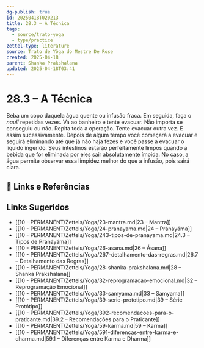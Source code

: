 ```yaml
---
dg-publish: true
id: 20250418T020213
title: 28.3 – A Técnica
tags:
  - source/trato-yoga
  - type/practice
zettel-type: literature
source: Trato de Yôga do Mestre De Rose
created: 2025-04-18
parent: Shanka Prakshalana
updated: 2025-04-18T03:41
---
```


# 28.3 – A Técnica

Beba um copo daquela água quente ou infusão fraca. Em seguida, faça o *naulí* repetidas vezes. Vá ao banheiro e tente evacuar. Não importa se conseguiu ou não. Repita toda a operação. Tente evacuar outra vez. E assim sucessivamente. Depois de algum tempo você começará a evacuar e seguirá eliminando até que já não haja fezes e você passe a evacuar o líquido ingerido. Seus intestinos estarão perfeitamente limpos quando a bebida que for eliminada por eles sair absolutamente ímpida. No caso, a água permite observar essa limpidez melhor do que a infusão, pois sairá clara.

## 🔗 Links e Referências

## Links Sugeridos

- [[10 - PERMANENT/Zettels/Yoga/23-mantra.md\|23 – Mantra]]
- [[10 - PERMANENT/Zettels/Yoga/24-pranayama.md\|24 – Pránáyáma]]
- [[10 - PERMANENT/Zettels/Yoga/243-tipos-de-pranayama.md\|24.3 – Tipos de Pránáyáma]]
- [[10 - PERMANENT/Zettels/Yoga/26-asana.md\|26 – Ásana]]
- [[10 - PERMANENT/Zettels/Yoga/267-detalhamento-das-regras.md\|26.7 – Detalhamento das Regras]]
- [[10 - PERMANENT/Zettels/Yoga/28-shanka-prakshalana.md\|28 – Shanka Prakshalana]]
- [[10 - PERMANENT/Zettels/Yoga/32-reprogramacao-emocional.md\|32 – Reprogramação Emocional]]
- [[10 - PERMANENT/Zettels/Yoga/33-samyama.md\|33 – Samyama]]
- [[10 - PERMANENT/Zettels/Yoga/39-serie-prototipo.md\|39 – Série Protótipo]]
- [[10 - PERMANENT/Zettels/Yoga/392-recomendacoes-para-o-praticante.md\|39.2 – Recomendações para o Praticante]]
- [[10 - PERMANENT/Zettels/Yoga/59-karma.md\|59 – Karma]]
- [[10 - PERMANENT/Zettels/Yoga/591-diferencas-entre-karma-e-dharma.md\|59.1 – Diferenças entre Karma e Dharma]]